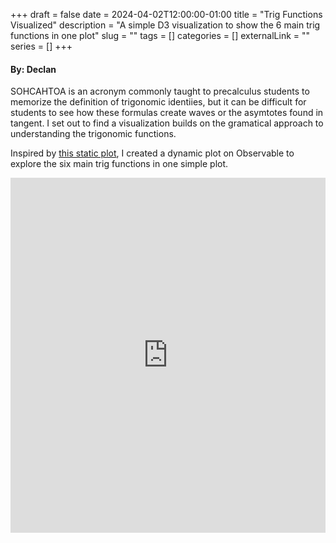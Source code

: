 +++ 
draft = false
date = 2024-04-02T12:00:00-01:00
title = "Trig Functions Visualized"
description = "A simple D3 visualization to show the 6 main trig functions in one plot"
slug = ""
tags = []
categories = []
externalLink = ""
series = []
+++

#### By: Declan

SOHCAHTOA is an acronym commonly taught to precalculus students to memorize the definition of trigonomic identiies, but it can be difficult for students to see how these formulas create waves or the asymtotes found in tangent. I set out to find a visualization builds on the gramatical approach to understanding the trigonomic functions.

Inspired by [this static plot](https://www.anirdesh.com/math/trig/trigonometric-measurements.php), I created a dynamic plot on Observable to explore the six main trig functions in one simple plot.

<iframe width="100%" height="568" frameborder="0"
  src="https://observablehq.com/embed/b66715880e97a65d@710?cells=graph%2Cviewof+speed_text%2Cviewof+speed"></iframe>
